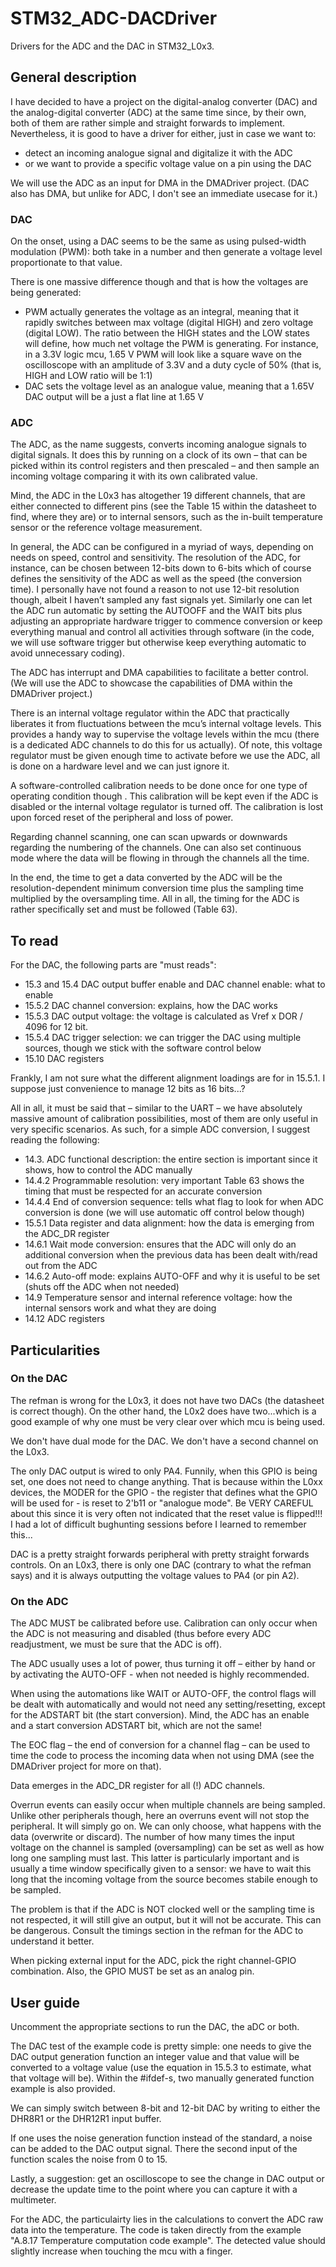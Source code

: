 # STM32_ADC-DACDriver

Drivers for the ADC and the DAC in STM32_L0x3.

## General description
I have decided to have a project on the digital-analog converter (DAC) and the analog-digital converter (ADC) at the same time since, by their own, both of them are rather simple and straight forwards to implement. Nevertheless, it is good to have a driver for either, just in case we want to:
- detect an incoming analogue signal and digitalize it with the ADC
- or we want to provide a specific voltage value on a pin using the DAC

We will use the ADC as an input for DMA in the DMADriver project. (DAC also has DMA, but unlike for ADC, I don't see an immediate usecase for it.)

### DAC
On the onset, using a DAC seems to be the same as using pulsed-width modulation (PWM): both take in a number and then generate a voltage level proportionate to that value.

There is one massive difference though and that is how the voltages are being generated:
- PWM actually generates the voltage as an integral, meaning that it rapidly switches between max voltage (digital HIGH) and zero voltage (digital LOW). The ratio between the HIGH states and the LOW states will define, how much net voltage the PWM is generating. For instance, in a 3.3V logic mcu, 1.65 V PWM will look like a square wave on the oscilloscope with an amplitude of 3.3V and a duty cycle of 50% (that is, HIGH and LOW ratio will be 1:1)
- DAC sets the voltage level as an analogue value, meaning that a 1.65V DAC output will be a just a flat line at 1.65 V

### ADC
The ADC, as the name suggests, converts incoming analogue signals to digital signals. It does this by running on a clock of its own – that can be picked within its control registers and then prescaled – and then sample an incoming voltage comparing it with its own calibrated value.

Mind, the ADC in the L0x3 has altogether 19 different channels, that are either connected to different pins (see the Table 15 within the datasheet to find, where they are) or to internal sensors, such as the in-built temperature sensor or the reference voltage measurement.

In general, the ADC can be configured in a myriad of ways, depending on needs on speed, control and sensitivity. The resolution of the ADC, for instance, can be chosen between 12-bits down to 6-bits which of course defines the sensitivity of the ADC as well as the speed (the conversion time). I personally have not found a reason to not use 12-bit resolution though, albeit I haven’t sampled any fast signals yet. Similarly one can let the ADC run automatic by setting the AUTOOFF and the WAIT bits plus adjusting an appropriate hardware trigger to commence conversion or keep everything manual and control all activities through software (in the code, we will use software trigger but otherwise keep everything automatic to avoid unnecessary coding).

The ADC has interrupt and DMA capabilities to facilitate a better control. (We will use the ADC to showcase the capabilities of DMA within the DMADriver project.)

There is an internal voltage regulator within the ADC that practically liberates it from fluctuations between the mcu’s internal voltage levels. This provides a handy way to supervise the voltage levels within the mcu (there is a dedicated ADC channels to do this for us actually). Of note, this voltage regulator must be given enough time to activate before we use the ADC, all is done on a hardware level and we can just ignore it.

A software-controlled calibration needs to be done once for one type of operating condition though . This calibration will be kept even if the ADC is disabled or the internal voltage regulator is turned off. The calibration is lost upon forced reset of the peripheral and loss of power.

Regarding channel scanning, one can scan upwards or downwards regarding the numbering of the channels. One can also set continuous mode where the data will be flowing in through the channels all the time.

In the end, the time to get a data converted by the ADC will be the resolution-dependent minimum conversion time plus the sampling time multiplied by the oversampling time. All in all, the timing for the ADC is rather specifically set and must be followed (Table 63).


## To read
For the DAC, the following parts are "must reads":
- 15.3 and 15.4 DAC output buffer enable and DAC channel enable: what to enable
- 15.5.2 DAC channel conversion: explains, how the DAC works
- 15.5.3 DAC output voltage: the voltage is calculated as Vref x DOR / 4096 for 12 bit.
- 15.5.4 DAC trigger selection: we can trigger the DAC using multiple sources, though we stick with the software control below
- 15.10 DAC registers

Frankly, I am not sure what the different alignment loadings are for in 15.5.1. I suppose just convenience to manage 12 bits as 16 bits...?

All in all, it must be said that – similar to the UART – we have absolutely massive amount of calibration possibilities, most of them are only useful in very specific scenarios. As such, for a simple ADC conversion, I suggest reading the following:

- 14.3. ADC functional description: the entire section is important since it shows, how to control the ADC manually
- 14.4.2 Programmable resolution: very important Table 63 shows the timing that must be respected for an accurate conversion
- 14.4.4 End of conversion sequence: tells what flag to look for when ADC conversion is done (we will use automatic off control below though)
- 15.5.1 Data register and data alignment: how the data is emerging from the ADC_DR register
- 14.6.1 Wait mode conversion: ensures that the ADC will only do an additional conversion when the previous data has been dealt with/read out from the ADC 
- 14.6.2 Auto-off mode: explains AUTO-OFF and why it is useful to be set (shuts off the ADC when not needed)
- 14.9 Temperature sensor and internal reference voltage: how the internal sensors work and what they are doing
- 14.12 ADC registers

## Particularities

### On the DAC
The refman is wrong for the L0x3, it does not have two DACs (the datasheet is correct though). On the other hand, the L0x2 does have two...which is a good example of why one must be very clear over which mcu is being used.

We don't have dual mode for the DAC. We don't have a second channel on the L0x3.

The only DAC output is wired to only PA4. Funnily, when this GPIO is being set, one does not need to change anything. That is because within the L0xx devices, the MODER for the GPIO - the register that defines what the GPIO will be used for - is reset to 2'b11 or "analogue mode". Be VERY CAREFUL about this since it is very often not indicated that the reset value is flipped!!! I had a lot of difficult bughunting sessions before I learned to remember this...

DAC is a pretty straight forwards peripheral with pretty straight forwards controls. On an L0x3, there is only one DAC (contrary to what the refman says) and it is always outputting the voltage values to PA4 (or pin A2).

### On the ADC

The ADC MUST be calibrated before use. Calibration can only occur when the ADC is not measuring and disabled (thus before every ADC readjustment, we must be sure that the ADC is off).

The ADC usually uses a lot of power, thus turning it off – either by hand or by activating the AUTO-OFF - when not needed is highly recommended.

When using the automations like WAIT or AUTO-OFF, the control flags will be dealt with automatically and would not need any setting/resetting, except for the ADSTART bit (the start conversion). Mind, the ADC has an enable and a start conversion ADSTART bit, which are not the same!

The EOC flag – the end of conversion for a channel flag – can be used to time the code to process the incoming data when not using DMA (see the DMADriver project for more on that).

Data emerges in the ADC_DR register for all (!) ADC channels.

Overrun events can easily occur when multiple channels are being sampled. Unlike other peripherals though, here an overruns event will not stop the peripheral. It will simply go on. We can only choose, what happens with the data (overwrite or discard).
The number of how many times the input voltage on the channel is sampled (oversampling) can be set as well as how long one sampling must last. This latter is particularly important and is usually a time window specifically given to a sensor: we have to wait this long that the incoming voltage from the source becomes stabile enough to be sampled.

The problem is that if the ADC is NOT clocked well or the sampling time is not respected, it will still give an output, but it will not be accurate. This can be dangerous. Consult the timings section in the refman for the ADC to understand it better.

When picking external input for the ADC, pick the right channel-GPIO combination. Also, the GPIO MUST be set as an analog pin.

## User guide

Uncomment the appropriate sections to run the DAC, the aDC or both.

The DAC test of the example code is pretty simple: one needs to give the DAC output generation function an integer value and that value will be converted to a voltage value (use the equation in 15.5.3 to estimate, what that voltage will be). Within the #ifdef-s, two manually generated function example is also provided.

We can simply switch between 8-bit and 12-bit DAC by writing to either the DHR8R1 or the DHR12R1 input buffer.

If one uses the noise generation function instead of the standard, a noise can be added to the DAC output signal. There the second input of the function scales the noise from 0 to 15.

Lastly, a suggestion: get an oscilloscope to see the change in DAC output or decrease the update time to the point where you can capture it with a multimeter.

For the ADC, the particulairty lies in the calculations to convert the ADC raw data into the temperature. The code is taken directly from the example "A.8.17 Temperature computation code example". The detected value should slightly increase when touching the mcu with a finger.
